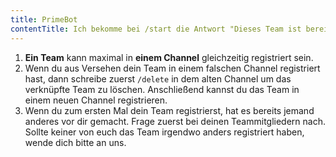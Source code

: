 ```yaml
---
title: PrimeBot
contentTitle: Ich bekomme bei /start die Antwort "Dieses Team ist bereits in einem anderen Channel registriert."
---
```


1. **Ein Team** kann maximal in **einem Channel** gleichzeitig registriert sein.
2. Wenn du aus Versehen dein Team in einem falschen Channel registriert hast, dann schreibe zuerst `/delete` in dem
   alten Channel um das verknüpfte Team zu löschen. Anschließend kannst du das Team in einem neuen Channel registrieren.
3. Wenn du zum ersten Mal dein Team registrierst, hat es bereits jemand anderes vor dir gemacht. Frage zuerst bei deinen
   Teammitgliedern nach. Sollte keiner von euch das Team irgendwo anders registriert haben, wende dich bitte an uns.
